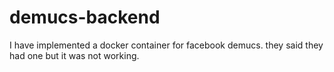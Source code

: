 # demucs-backend
I have implemented a docker container for facebook demucs. they said they had one but it was not working.
